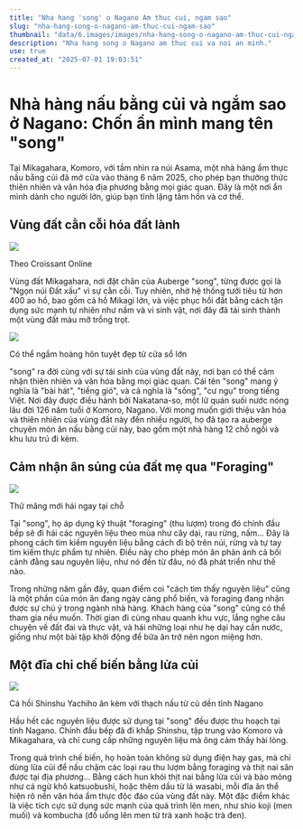 ```yaml
---
title: "Nha hang 'song' o Nagano Am thuc cui, ngam sao"
slug: "nha-hang-song-o-nagano-am-thuc-cui-ngam-sao"
thumbnail: "data/6.images/images/nha-hang-song-o-nagano-am-thuc-cui-ngam-sao.webp"
description: "Nha hang song o Nagano am thuc cui va noi an minh."
use: true
created_at: "2025-07-01 19:03:51"
---
```


# Nhà hàng nấu bằng củi và ngắm sao ở Nagano: Chốn ẩn mình mang tên "song"

Tại Mikagahara, Komoro, với tầm nhìn ra núi Asama, một nhà hàng ẩm thực nấu bằng củi đã mở cửa vào tháng 6 năm 2025, cho phép bạn thưởng thức thiên nhiên và văn hóa địa phương bằng mọi giác quan. Đây là một nơi ẩn mình dành cho người lớn, giúp bạn tĩnh lặng tâm hồn và cơ thể.

## Vùng đất cằn cỗi hóa đất lành

![](/images/20250701-00008281-crssntv-000-1-view.webp)

Theo Croissant Online

Vùng đất Mikagahara, nơi đặt chân của Auberge "song", từng được gọi là "Ngọn núi Đất xấu" vì sự cằn cỗi. Tuy nhiên, nhờ hệ thống tưới tiêu từ hơn 400 ao hồ, bao gồm cả hồ Mikagi lớn, và việc phục hồi đất bằng cách tận dụng sức mạnh tự nhiên như nấm và vi sinh vật, nơi đây đã tái sinh thành một vùng đất màu mỡ trồng trọt. 

![](/images/20250701-00008281-crssntv-001-1-view.webp)

Có thể ngắm hoàng hôn tuyệt đẹp từ cửa sổ lớn

"song" ra đời cùng với sự tái sinh của vùng đất này, nơi bạn có thể cảm nhận thiên nhiên và văn hóa bằng mọi giác quan. Cái tên "song" mang ý nghĩa là "bài hát", "tiếng gió", và cả nghĩa là "sống", "cư ngụ" trong tiếng Việt. Nơi đây được điều hành bởi Nakatana-so, một lữ quán suối nước nóng lâu đời 126 năm tuổi ở Komoro, Nagano. Với mong muốn giới thiệu văn hóa và thiên nhiên của vùng đất này đến nhiều người, họ đã tạo ra auberge chuyên món ăn nấu bằng củi này, bao gồm một nhà hàng 12 chỗ ngồi và khu lưu trú đi kèm.

## Cảm nhận ân sủng của đất mẹ qua "Foraging"

![](/images/20250701-00008281-crssntv-002-1-view.webp)

Thử măng mới hái ngay tại chỗ

Tại "song", họ áp dụng kỹ thuật "foraging" (thu lượm) trong đó chính đầu bếp sẽ đi hái các nguyên liệu theo mùa như cây dại, rau rừng, nấm... Đây là phong cách tìm kiếm nguyên liệu bằng cách đi bộ trên núi, rừng và tự tay tìm kiếm thực phẩm tự nhiên. Điều này cho phép món ăn phản ánh cả bối cảnh đằng sau nguyên liệu, như nó đến từ đâu, nó đã phát triển như thế nào.

Trong những năm gần đây, quan điểm coi "cách tìm thấy nguyên liệu" cũng là một phần của món ăn đang ngày càng phổ biến, và foraging đang nhận được sự chú ý trong ngành nhà hàng. Khách hàng của "song" cũng có thể tham gia nếu muốn. Thời gian đi cùng nhau quanh khu vực, lắng nghe câu chuyện về đất đai và thực vật, và hái những loại như hẹ dại hay cần nước, giống như một bài tập khởi động để bữa ăn trở nên ngon miệng hơn.

## Một đĩa chỉ chế biến bằng lửa củi

![](/images/20250701-00008281-crssntv-003-1-view.webp)

Cá hồi Shinshu Yachiho ăn kèm với thạch nấu từ củ dền tỉnh Nagano

Hầu hết các nguyên liệu được sử dụng tại "song" đều được thu hoạch tại tỉnh Nagano. Chính đầu bếp đã đi khắp Shinshu, tập trung vào Komoro và Mikagahara, và chỉ cung cấp những nguyên liệu mà ông cảm thấy hài lòng.

Trong quá trình chế biến, họ hoàn toàn không sử dụng điện hay gas, mà chỉ dùng lửa củi để nấu chậm các loại rau thu lượm bằng foraging và thịt nai săn được tại địa phương... Bằng cách hun khói thịt nai bằng lửa củi và bào mỏng như cá ngừ khô katsuobushi, hoặc thêm dầu từ lá wasabi, mỗi đĩa ăn thể hiện rõ nền văn hóa ẩm thực độc đáo của vùng đất này. Một đặc điểm khác là việc tích cực sử dụng sức mạnh của quá trình lên men, như shio koji (men muối) và kombucha (đồ uống lên men từ trà xanh hoặc trà đen).